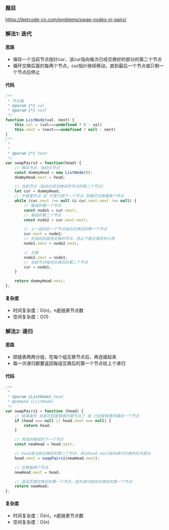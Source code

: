### 题目
https://leetcode-cn.com/problems/swap-nodes-in-pairs/

### 解法1: 迭代
#### 思路
* 保存一个当前节点指针cur，该cur指向每次已经交换好的部分的第二个节点
* 循环交换后面的每两个节点，cur指针继续移动，直到最后一个节点或只剩一个节点后停止
  
#### 代码
```javascript
/**
 * 节点类
 * @param {*} val 
 * @param {*} next 
 */
function ListNode(val, next) {
    this.val = (val===undefined ? 0 : val)
    this.next = (next===undefined ? null : next)
}
/**
 * 
 * 
 * @param {*} head 
 */
var swapPairs2 = function(head) {
    // 哨兵节点，指向头节点
    const dummyHead = new ListNode(0);
    dummyHead.next = head;

    // 当前节点（指向已经交换后的节点的第二个节点）
    let cur = dummyHead;
    // 不是尾节点 且 不是只剩下一个节点 则循环交换每两个节点
    while (cur.next !== null && cur.next.next !== null) {
        // 每组的第一个节点
        const node1 = cur.next;
        // 每组的第二个节点
        const node2 = cur.next.next;

        // 上一组的后一个节点指向交换后的第一个节点
        cur.next = node2;
        // 先指向后面待交换的节点，防止下面交换丢失引用
        node1.next = node2.next;

        // 交换
        node2.next = node1;
        // 当前节点指向交换后的第二个节点
        cur = node1;
    }

    return dummyHead.next;
};

```

#### 复杂度
* 时间复杂度：O(n)，n是链表节点数
* 空间复杂度：O(1)

### 解法2: 递归
#### 思路
* 把链表两两分组，在每个组互换节点后，再连接起来
* 每一次递归都要返回每组互换后的第一个节点给上个递归


#### 代码
```javascript
/**
 * 
 * @param {ListNode} head
 * @return {ListNode}
 */
var swapPairs1 = function (head) {
    // 结束条件 当前已经是链表的尾节点了 或 已经是链表的最后一个节点
    if (head === null || head.next === null) {
        return head;
    }

    // 先指向每组的下一个节点
    const newHead = head.next;

    // head是当前交换后的第二个节点，所以head.next指向递归交换的后半部分
    head.next = swapPairs1(newHead.next);

    // 交换每两个节点
    newHead.next = head;

    // 返回互相交换后的第一个节点，因为递归指向交换后的第一个节点
    return newHead;
};

```

#### 复杂度
* 时间复杂度：O(n)，n是链表节点数
* 空间复杂度：O(n)